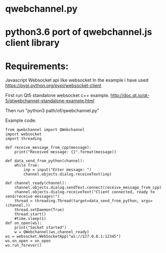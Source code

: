# qwebchannel.py
python3.6 port of qwebchannel.js client library
===================================================


Requirements:
===================================================
Javascript Websocket api like websocket
In the example i have used 
https://pypi.python.org/pypi/websocket-client 

First run Qt5 standalone websocket c++ example.
http://doc.qt.io/qt-5/qtwebchannel-standalone-example.html

Then run "python3 path/of/qwebchannel.py"


Example code:


    from qwebchannel import QWebchannel
    import websocket
    import threading

    def receive_message_from_cpp(message):
        print("Received message: {}".format(message))

    def data_send_from_python(channel):
        while True:
            inp = input("Enter message: ")
            channel.objects.dialog.receiveText(inp)

    def channel_ready(channel):
        channel.objects.dialog.sendText.connect(receive_message_from_cpp)
        channel.objects.dialog.receiveText("Client connected, ready to send/receive messages!")
        thread = threading.Thread(target=data_send_from_python, args=(channel,))
        thread.setDaemon(True)
        thread.start()
        #time.sleep(1)
    def on_open(ws):
        print("Socket started")
        w = QWebchannel(ws,channel_ready)
    ws = websocket.WebSocketApp("ws://127.0.0.1:12345")
    ws.on_open = on_open
    ws.run_forever()
